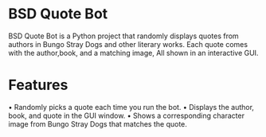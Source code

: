 # BSD Quote Bot

BSD Quote Bot is a Python project that randomly displays quotes from authors in Bungo Stray Dogs and other literary works. Each quote comes with the author,book, and a matching image, All shown in an interactive GUI.

# Features

•	Randomly picks a quote each time you run the bot.
•	Displays the author, book, and quote in the GUI window.
•	Shows a corresponding character image from Bungo Stray Dogs that matches the quote.
